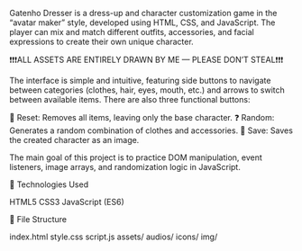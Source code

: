 Gatenho Dresser is a dress-up and character customization game in the “avatar maker” style, developed using HTML, CSS, and JavaScript. The player can mix and match different outfits, accessories, and facial expressions to create their own unique character.

❗❗❗ALL ASSETS ARE ENTIRELY DRAWN BY ME — PLEASE DON’T STEAL❗❗❗

The interface is simple and intuitive, featuring side buttons to navigate between categories (clothes, hair, eyes, mouth, etc.) and arrows to switch between available items. There are also three functional buttons:

🔄 Reset: Removes all items, leaving only the base character.
❓ Random: Generates a random combination of clothes and accessories.
💾 Save: Saves the created character as an image.

The main goal of this project is to practice DOM manipulation, event listeners, image arrays, and randomization logic in JavaScript.

🧩 Technologies Used

HTML5
CSS3
JavaScript (ES6)

📁 File Structure

index.html
style.css
script.js
assets/
audios/
icons/
img/
